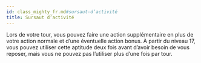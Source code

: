 ```yaml
---
id: class_mighty_fr.md#sursaut-d’activité
title: Sursaut d’activité
---
```


Lors de votre tour, vous pouvez faire une action supplémentaire en plus de votre action normale et d’une éventuelle action bonus. À partir du niveau 17, vous pouvez utiliser cette aptitude deux fois avant d’avoir besoin de vous reposer, mais vous ne pouvez pas l’utiliser plus d’une fois par tour.

